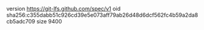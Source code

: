 version https://git-lfs.github.com/spec/v1
oid sha256:c355dabb51c926cd39e5e073aff79ab26d48d6dcf562fc4b59a2da8cb5adc709
size 9400
